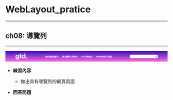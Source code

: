 # WebLayout_pratice

***
## ch08: 導覽列
***

![image](https://github.com/JohnnyOfSnow/WebLayout_pratice/blob/master/ch08/image/ch8hw.gif)

* **練習內容**
  * 做出具有導覽列的網頁頁面

* **回答問題**
